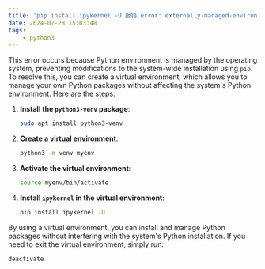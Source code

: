 ```yaml
---
title: 'pip install ipykernel -U 报错 error: externally-managed-environment'
date: 2024-07-28 15:03:48
tags:
    - python3
---
```

This error occurs because Python environment is managed by the operating system, preventing modifications to the system-wide installation using `pip`<!--more-->. To resolve this, you can create a virtual environment, which allows you to manage your own Python packages without affecting the system's Python environment. Here are the steps:

1. **Install the `python3-venv` package**:
   ```sh
   sudo apt install python3-venv
   ```

2. **Create a virtual environment**:
   ```sh
   python3 -m venv myenv
   ```

3. **Activate the virtual environment**:
   ```sh
   source myenv/bin/activate
   ```

4. **Install `ipykernel` in the virtual environment**:
   ```sh
   pip install ipykernel -U
   ```

By using a virtual environment, you can install and manage Python packages without interfering with the system's Python installation. If you need to exit the virtual environment, simply run:
```sh
deactivate
```